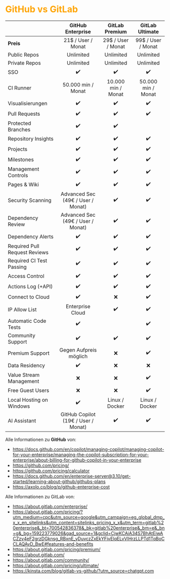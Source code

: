 # <font color = "orange">GitHub vs GitLab</font>

|                               |          GitHub Enterprise          | **GitLab Premium** |  GitLab Ultimate   |
| :---------------------------- | :---------------------------------: | :----------------: | :----------------: |
| **Preis**                     |         21$ / User / Monat          | 29$ / User / Monat | 99$ / User / Monat |
| Public Repos                  |              Unlimited              |     Unlimited      |     Unlimited      |
| Private Repos                 |              Unlimited              |     Unlimited      |     Unlimited      |
| SSO                           |                 ✔️                  |         ✔️         |         ✔️         |
| CI Runner                     |         50.000 min / Monat          | 10.000 min / Monat | 50.000 min / Monat |
| Visualisierungen              |                 ✔️                  |         ✔️         |         ✔️         |
| Pull Requests                 |                 ✔️                  |         ✔️         |         ✔️         |
| Protected Branches            |                 ✔️                  |         ✔️         |                    |
| Repository Insights           |                 ✔️                  |         ✔️         |         ✔️         |
| Projects                      |                 ✔️                  |         ✔️         |         ✔️         |
| Milestones                    |                 ✔️                  |         ✔️         |         ✔️         |
| Management Controls           |                 ✔️                  |         ✔️         |         ✔️         |
| Pages & Wiki                  |                 ✔️                  |         ✔️         |         ✔️         |
| Security Scanning             |  Advanced Sec (49€ / User / Monat)  |         ✔️         |         ✔️         |
| Dependency Review             |  Advanced Sec (49€ / User / Monat)  |         ✔️         |         ✔️         |
| Dependency Alerts             |                 ✔️                  |         ✔️         |         ✔️         |
| Required Pull Request Reviews |                 ✔️                  |         ✔️         |         ✔️         |
| Required CI Test Passing      |                 ✔️                  |         ✔️         |         ✔️         |
| Access Control                |                 ✔️                  |         ✔️         |         ✔️         |
| Actions Log (+API)            |                 ✔️                  |         ✔️         |         ✔️         |
| Connect to Cloud              |                 ✔️                  |         ❌          |         ✔️         |
| IP Allow List                 |          Enterprise Cloud           |         ✔️         |         ✔️         |
| Automatic Code Tests          |                 ✔️                  |                    |         ✔️         |
| Community Support             |                 ✔️                  |         ✔️         |         ✔️         |
| Premium Support               |       Gegen Aufpreis möglich        |         ❌          |         ✔️         |
| Data Residency                |                 ✔️                  |         ❌          |         ❌          |
| Value Stream Management       |                  ❌                  |         ❌          |         ✔️         |
| Free Guest Users              |                  ❌                  |         ❌          |         ✔️         |
| Local Hosting on Windows      |                 ✔️                  |   Linux / Docker   |   Linux / Docker   |
| AI Assistant                  | GitHub Copilot (19€ / User / Monat) |         ✔️         |         ✔️         |
Alle Informationen zu **GitHub** von:
- https://docs.github.com/en/copilot/managing-copilot/managing-copilot-for-your-enterprise/managing-the-copilot-subscription-for-your-enterprise/about-billing-for-github-copilot-in-your-enterprise
- https://github.com/pricing/
- https://github.com/pricing/calculator
- https://docs.github.com/en/enterprise-server@3.10/get-started/learning-about-github/githubs-plans
- https://axolo.co/blog/p/github-enterprise-cost

Alle Informationen zu GitLab von:
- https://about.gitlab.com/enterprise/
- https://about.gitlab.com/pricing/?utm_medium=cpc&utm_source=google&utm_campaign=eg_global_dmp_x_x_en_sitelinks&utm_content=sitelinks_pricing_x_x&utm_term=gitlab%20enterprise&_bt=700542836378&_bk=gitlab%20enterprise&_bm=e&_bn=g&_bg=159223779026&gad_source=1&gclid=CjwKCAiA34S7BhAtEiwACZzv4eF2grzDGknsg_RBxnE_yDuvczZxEkYFivElqELvVlHrzLLPTd1TqBoCCLAQAvD_BwE#features-and-benefits
- https://about.gitlab.com/pricing/premium/
- https://about.gitlab.com/
- https://about.gitlab.com/community/
- https://about.gitlab.com/pricing/ultimate/
- https://kinsta.com/blog/gitlab-vs-github/?utm_source=chatgpt.com